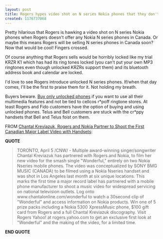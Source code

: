 ```yaml
---
layout: post
title: Rogers hypes video shot on N series Nokia phones that they don't sell
created: 1176737068
---
```

<p>
Pretty hilarious that Rogers is hawking a video shot on N series Nokia phones when Rogers doesn't offer any Nokia N series phones in Canada. Or maybe this means Rogers will be selling N series phones in Canada soon? Now that would be cool! Fingers crossed. 
</p><p>
Of course anything that Rogers sells would be horribly locked like my trial KRZR K1 which has had its ring tones locked (you can't put your own MP3 ringtones even though unlocked KRZRs support them) and its bluetooth address book and calendar are locked.
</p><p>
I'd love to see Rogers introduce unlocked N series phones. If/when that day comes, I'll be the first to praise them for it. Not holding my breath.
</p><p>
Buyers beware. <a href="http://www.ringnokia.com/2007/04/purchased_you_n.html">Buy only unlocked phones</a> if you want to use all their multimedia features and not be tied to cellcos r*poff ringtone stores. At least Rogers and Fido customers have the option of buying and using unlocked phones. Telus and Bell customers are stuck with the cr*ppy handsets that Bell and Telus foist on them.
</p><p>
FROM <a href="http://www.cnw.ca/fr/releases/archive/April2007/05/c2879.html">Chantal Kreviazuk, Rogers and Nokia Partner to Shoot the First Canadian Major Label Video with Handsets</a>:
</p><p>
<strong>QUOTE</strong>
</p><blockquote>
TORONTO, April 5 /CNW/ - Multiple award-winning singer/songwriter Chantal Kreviazuk has partnered with Rogers and Nokia, to film her new video for the smash single "Wonderful," entirely on two Nokia Nseries mobile phones. The video was conceptualized by SONY BMG MUSIC (CANADA) to be filmed using a Nokia Nseries handset and was shot in Los Angeles last month at six unique locations. This marks the first time a major record label has partnered with a mobile phone manufacturer to shoot a music video for widespread servicing on national television outlets. Log onto www.chantalonline.com/wonderful to watch a 30second clip of "Wonderful" and access information on Nokia products. Win one of 5 prize packs including a Nokia 5300 XpressMusic phone, $100 gift card from Rogers and a full Chantal Kreviazuk discography. Visit Rogers Yahoo! at rogers.yahoo.com to get an exclusive first look at "Wonderful" and the making of the video, for a limited time.
</blockquote><p>
<strong>END QUOTE</strong>
</p>
